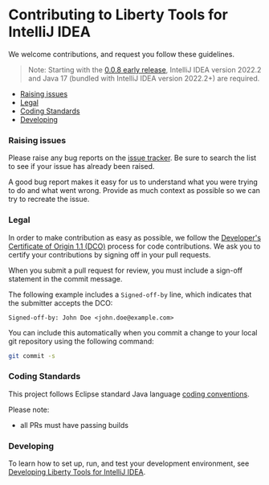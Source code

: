 # Contributing to Liberty Tools for IntelliJ IDEA

We welcome contributions, and request you follow these guidelines.

> Note: Starting with the [0.0.8 early release](https://github.com/OpenLiberty/liberty-tools-intellij/releases/tag/0.0.8), IntelliJ IDEA version 2022.2 and Java 17 (bundled with IntelliJ IDEA version 2022.2+) are required.

 - [Raising issues](#raising-issues)
 - [Legal](#legal)
 - [Coding Standards](#coding-standards)
 - [Developing](DEVELOPING.md)

### Raising issues

Please raise any bug reports on the [issue tracker](https://github.com/OpenLiberty/liberty-tools-intellij/issues). Be sure to search the list to see if your issue has already been raised.

A good bug report makes it easy for us to understand what you were trying to do and what went wrong. Provide as much context as possible so we can try to recreate the issue.

### Legal

In order to make contribution as easy as possible, we follow the [Developer's Certificate of Origin 1.1 (DCO)](https://developercertificate.org/) process for code contributions. We ask you to certify your contributions by signing off in your pull requests.

When you submit a pull request for review, you
must include a sign-off statement in the commit message.

The following example includes a `Signed-off-by` line, which indicates that the
submitter accepts the DCO:

```text
Signed-off-by: John Doe <john.doe@example.com>
```

You can include this automatically when you commit a change to your
local git repository using the following command:

```bash
git commit -s
```

### Coding Standards

This project follows Eclipse standard Java language [coding conventions](https://wiki.eclipse.org/Coding_Conventions).

Please note:
 - all PRs must have passing builds

### Developing

To learn how to set up, run, and test your development environment, see [Developing Liberty Tools for IntelliJ IDEA](DEVELOPING.md).
